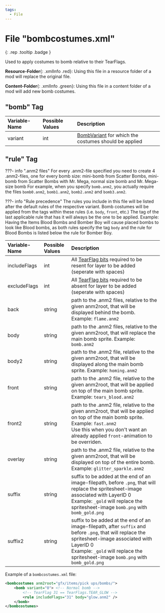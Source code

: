 ```yaml
---
tags:
  - File
---
```

# File "bombcostumes.xml"
[ ](#){: .rep .tooltip .badge }

Used to apply costumes to bomb relative to their TearFlags.

**Resource-Folder**{: .xmlInfo .red}: Using this file in a resource folder of a mod will replace the original file.

**Content-Folder**{: .xmlInfo .green}: Using this file in a content folder of a mod will add new bomb costumes.

## "bomb" Tag

| Variable-Name | Possible Values | Description |
|:--|:--|:--|
|variant|int|[BombVariant](../enums/BombVariant.md) for which the costumes should be applied|

## "rule" Tag

???- info ".anm2 files"
    For every .anm2-file specified you need to create 4 .anm2-files, one for every bomb size:
        mini-bomb from Scatter Bombs, mini-bomb from Scatter Bombs with Mr. Mega, normal size bomb and Mr. Mega-size bomb
    For example, when you specify `bomb.anm2`, you actually require the files `bomb0.anm2`, `bomb1.anm2`, `bomb2.anm2` and `bomb3.anm2`.

???- info "Rule precedence"
    The rules you include in this file will be listed after the default rules of the respective variant. Bomb costumes will be applied from the tags within these rules (i.e. `body`, `front`, etc.)
    The tag of the last applicable rule that has it will always be the one to be applied.
    Example: Having the Items Blood Bombs and Bomber Boy will cause placed bombs to look like Blood bombs, as both rules specify the tag `body` and the rule for Blood Bombs is listed below the rule for Bomber Boy.

| Variable-Name | Possible Values | Description |
|:--|:--|:--|
|includeFlags|int|All [TearFlag bits](../enums/TearFlags.md) required to be resent for layer to be added (seperate with spaces)|
|excludeFlags|int|All [TearFlag bits](../enums/TearFlags.md) required to be absent for layer to be added (seperate with spaces)|
|back|string|path to the .anm2 files, relative to the given anm2root, that will be displayed behind the bomb. Example: `flame.anm2`|
|body|string|path to the .anm2 files, relative to the given anm2root, that will replace the main bomb sprite. Example: `bomb.anm2`|
|body2|string|path to the .anm2 file, relative to the given anm2root, that will be displayed along the main bomb sprite. Example: `homing.anm2`|
|front|string|path to the .anm2 file, relative to the given anm2root, that will be applied on top of the main bomb sprite. Example: `tears_blood.anm2`|
|front2|string|path to the .anm2 file, relative to the given anm2root, that will be applied on top of the main bomb sprite. Example: `fast.anm2`<br>Use this when you don't want an already applied `front`-animation to be overriden.|
|overlay|string|path to the .anm2 file, relative to the given anm2root, that will be displayed on top of the entire bomb. Example: `glitter_sparkle.anm2`|
|suffix|string|suffix to be added at the end of an image-filepath, before `.png`, that will replace the spritesheet-image associated with LayerID 0<br>Example: `_gold` will replace the spritesheet-image `bomb.png` with `bomb_gold.png`|
|suffix2|string|suffix to be added at the end of an image-filepath, after `suffix` and before `.png`, that will replace the spritesheet-image associated with LayerID 0<br>Example: `_gold` will replace the spritesheet-image `bomb.png` with `bomb_gold.png`|


Example of a `bombcostumes.xml` file:
```xml
<bombcostumes anm2root="gfx/items/pick ups/bombs/">
    <bomb variant="0"> <!-- Normal bomb -->
        <!-- TearFlag 31 == TearFlags.TEAR_GLOW -->
        <rule includeFlags="31" body="glow.anm2" />
    </bomb>
</bombcostumes>
```
